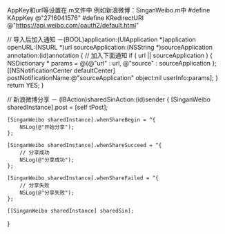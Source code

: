  AppKey和url等设置在.m文件中  例如新浪微博：SinganWeibo.m中
 #define KAppKey @"2716041576"
 #define KRedirectURI @"https://api.weibo.com/oauth2/default.html"


// 导入后加入通知
－(BOOL)application:(UIApplication *)application openURL:(NSURL *)url sourceApplication:(NSString *)sourceApplication annotation:(id)annotation
{
	// 加入下面通知
	if ( url || sourceApplication )
	{
		NSDictionary * params = @{@"url" : url,
								  @"source" : sourceApplication
								 };
		[[NSNotificationCenter defaultCenter] postNotificationName:@"sourceApplication" object:nil userInfo:params];
	}
	return YES;
}


// 新浪微博分享
－ (IBAction)sharedSinAction:(id)sender
{
	[SinganWeibo sharedInstance].post = [self tPost];

	[SinganWeibo sharedInstance].whenShareBegin = ^{
		NSLog(@"开始分享");
	};

	[SinganWeibo sharedInstance].whenShareSucceed = ^{
		// 分享成功
		NSLog(@"分享成功");
	};

	[SinganWeibo sharedInstance].whenShareFailed = ^{
		// 分享失败
		NSLog(@"分享失败");
	};

	[[SinganWeibo sharedInstance] sharedSin];
}
